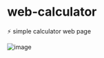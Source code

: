 # web-calculator
⚡ simple calculator web page

![image](https://user-images.githubusercontent.com/62207008/197443047-570ba3d2-4aff-44e8-ac17-23c9cada2afb.png)
